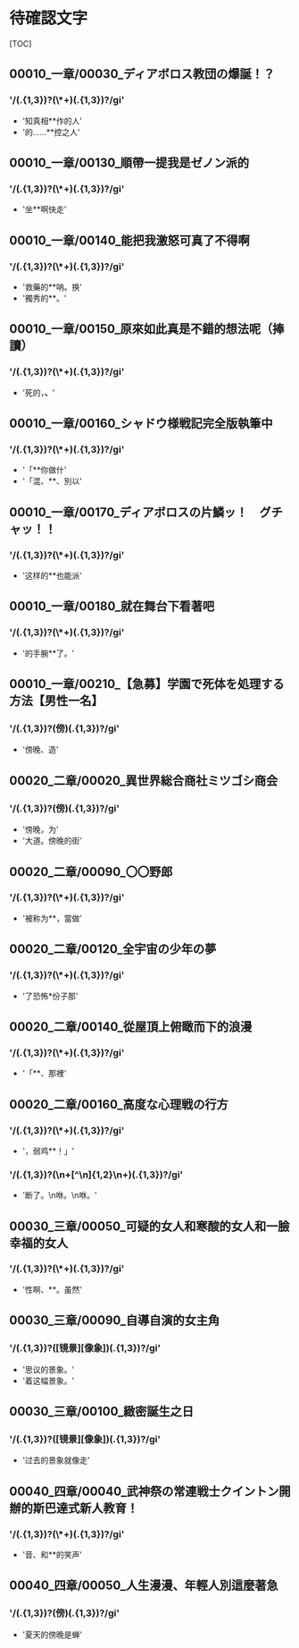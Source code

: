 # 待確認文字

[TOC]

## 00010_一章/00030_ディアボロス教団の爆誕！？

### '/(.{1,3})?(\\*+)(.{1,3})?/gi'

- '知真相**作的人'
- '的……**控之人'


## 00010_一章/00130_順帶一提我是ゼノン派的

### '/(.{1,3})?(\\*+)(.{1,3})?/gi'

- '坐**啊快走'


## 00010_一章/00140_能把我激怒可真了不得啊

### '/(.{1,3})?(\\*+)(.{1,3})?/gi'

- '救藥的**呐。换'
- '獨秀的**。'


## 00010_一章/00150_原來如此真是不錯的想法呢（捧讀）

### '/(.{1,3})?(\\*+)(.{1,3})?/gi'

- '死的，**、**'


## 00010_一章/00160_シャドウ様戦記完全版執筆中

### '/(.{1,3})?(\\*+)(.{1,3})?/gi'

- '「**你做什'
- '「混、**、別以'


## 00010_一章/00170_ディアボロスの片鱗ッ！　グチャッ！！

### '/(.{1,3})?(\\*+)(.{1,3})?/gi'

- '这样的**也能派'


## 00010_一章/00180_就在舞台下看著吧

### '/(.{1,3})?(\\*+)(.{1,3})?/gi'

- '的手腕**了。'


## 00010_一章/00210_【急募】学園で死体を処理する方法【男性一名】

### '/(.{1,3})?(傍)(.{1,3})?/gi'

- '傍晚、造'


## 00020_二章/00020_異世界総合商社ミツゴシ商会

### '/(.{1,3})?(傍)(.{1,3})?/gi'

- '傍晚，为'
- '大道。傍晚的街'


## 00020_二章/00090_〇〇野郎

### '/(.{1,3})?(\\*+)(.{1,3})?/gi'

- '被称为**，當做'


## 00020_二章/00120_全宇宙の少年の夢

### '/(.{1,3})?(\\*+)(.{1,3})?/gi'

- '了恐怖*份子那'


## 00020_二章/00140_從屋頂上俯瞰而下的浪漫

### '/(.{1,3})?(\\*+)(.{1,3})?/gi'

- '「**、那裡'


## 00020_二章/00160_高度な心理戦の行方

### '/(.{1,3})?(\\*+)(.{1,3})?/gi'

- '，弱鸡**！」'

### '/(.{1,3})?(\n+[^\n]{1,2}\n+)(.{1,3})?/gi'

- '断了。\n咻。\n咻。'


## 00030_三章/00050_可疑的女人和寒酸的女人和一臉幸福的女人

### '/(.{1,3})?(\\*+)(.{1,3})?/gi'

- '性啊、**。虽然'


## 00030_三章/00090_自導自演的女主角

### '/(.{1,3})?([镜景][像象])(.{1,3})?/gi'

- '思议的景象。'
- '着这幅景象。'


## 00030_三章/00100_緻密誕生之日

### '/(.{1,3})?([镜景][像象])(.{1,3})?/gi'

- '过去的景象就像走'


## 00040_四章/00040_武神祭の常連戦士クイントン開辦的斯巴達式新人教育！

### '/(.{1,3})?(\\*+)(.{1,3})?/gi'

- '音、和**的笑声'


## 00040_四章/00050_人生漫漫、年輕人別這麼著急

### '/(.{1,3})?(傍)(.{1,3})?/gi'

- '夏天的傍晚是蝉'
